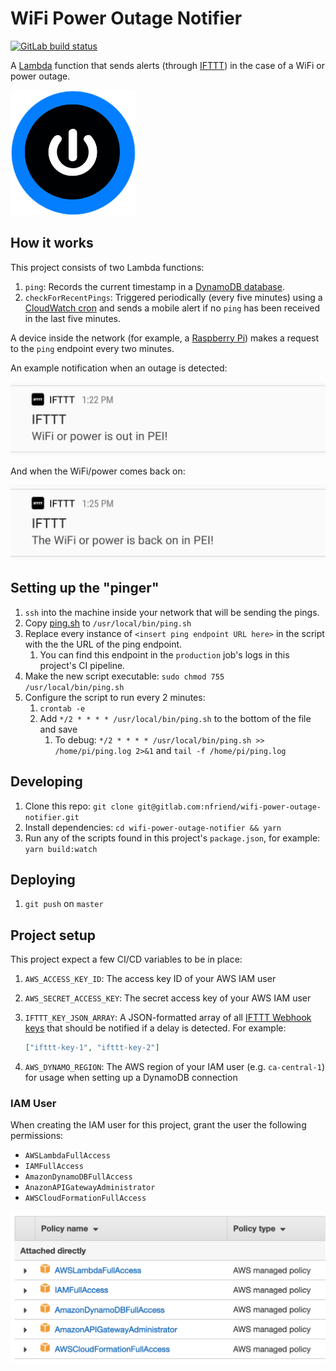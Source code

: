 # WiFi Power Outage Notifier

<a href="https://gitlab.com/nfriend/wifi-power-outage-notifier/pipelines" target="_blank"><img src="https://gitlab.com/nfriend/wifi-power-outage-notifier/badges/master/pipeline.svg" alt="GitLab build status"></a>

A [Lambda](https://aws.amazon.com/lambda/) function that sends alerts (through [IFTTT](https://ifttt.com/)) in the case of a WiFi or power outage.

<img src="./img/power.png" alt="The Wifi/Power Outage Notifier logo" width="200">

## How it works

This project consists of two Lambda functions:

1. `ping`: Records the current timestamp in a [DynamoDB database](https://aws.amazon.com/dynamodb/).
1. `checkForRecentPings`: Triggered periodically (every five minutes) using a [CloudWatch cron](https://docs.aws.amazon.com/lambda/latest/dg/tutorial-scheduled-events-schedule-expressions.html) and sends a mobile alert if no `ping` has been received in the last five minutes.

A device inside the network (for example, a [Raspberry Pi](https://www.raspberrypi.org/)) makes a request to the `ping` endpoint every two minutes.

An example notification when an outage is detected:

![An example of a notification that is sent when an outage is detected](./img/power-off-notification.jpg)

And when the WiFi/power comes back on:

![An example of a notification that is sent when the WiFi or power comes back on](./img/power-on-notification.jpg)

## Setting up the "pinger"

1. `ssh` into the machine inside your network that will be sending the pings.
1. Copy [ping.sh](./src/ping.sh) to `/usr/local/bin/ping.sh`
1. Replace every instance of `<insert ping endpoint URL here>` in the script with the the URL of the ping endpoint.
   1. You can find this endpoint in the `production` job's logs in this project's CI pipeline.
1. Make the new script executable: `sudo chmod 755 /usr/local/bin/ping.sh`
1. Configure the script to run every 2 minutes:
   1. `crontab -e`
   1. Add `*/2 * * * * /usr/local/bin/ping.sh` to the bottom of the file and save
      1. To debug: `*/2 * * * * /usr/local/bin/ping.sh >> /home/pi/ping.log 2>&1` and `tail -f /home/pi/ping.log`

## Developing

1. Clone this repo: `git clone git@gitlab.com:nfriend/wifi-power-outage-notifier.git`
1. Install dependencies: `cd wifi-power-outage-notifier && yarn`
1. Run any of the scripts found in this project's `package.json`, for example: `yarn build:watch`

## Deploying

1. `git push` on `master`

## Project setup

This project expect a few CI/CD variables to be in place:

1. `AWS_ACCESS_KEY_ID`: The access key ID of your AWS IAM user
1. `AWS_SECRET_ACCESS_KEY`: The secret access key of your AWS IAM user
1. `IFTTT_KEY_JSON_ARRAY`: A JSON-formatted array of all [IFTTT Webhook keys](https://help.ifttt.com/hc/en-us/articles/115010230347-Webhooks-service-FAQ) that should be notified if a delay is detected. For example:

   ```json
   ["ifttt-key-1", "ifttt-key-2"]
   ```

1. `AWS_DYNAMO_REGION`: The AWS region of your IAM user (e.g. `ca-central-1`) for usage when setting up a DynamoDB connection

### IAM User

When creating the IAM user for this project, grant the user the following permissions:

- `AWSLambdaFullAccess`
- `IAMFullAccess`
- `AmazonDynamoDBFullAccess`
- `AnazonAPIGatewayAdministrator`
- `AWSCloudFormationFullAccess`

![A screenshot of IAM's management console showing the necessary permissions](img/iam-permissions.png)
